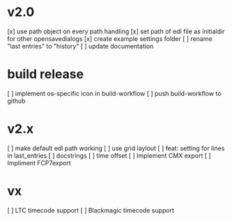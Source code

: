 # v2.0
[x] use path object on every path handling
[x] set path of edl file as initialdir for other opensavedialogs
[x] create example settings folder
[ ] rename "last entries" to "history"
[ ] update documentation

# build release
[ ] implement os-specific icon in build-workflow
[ ] push build-workflow to github

# v2.x
[ ] make default edl path working
[ ] use grid laylout
[ ] feat: setting for lines in last_entries
[ ] docstrings
[ ] time offset
[ ] Implement CMX export
[ ] Impliment FCP7export

# vx
[ ] LTC timecode support
[ ] Blackmagic timecode support